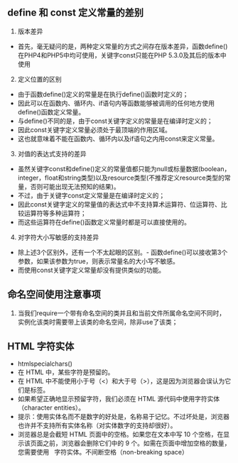 ## define 和 const 定义常量的差别
 1. 版本差异
 - 首先，毫无疑问的是，两种定义常量的方式之间存在版本差异，函数define()在PHP4和PHP5中均可使用，关键字const只能在PHP 5.3.0及其后的版本中使用
 2. 定义位置的区别
 - 由于函数define()定义的常量是在执行define()函数时定义的；
 - 因此可以在函数内、循环内、if语句内等函数能够被调用的任何地方使用define()函数定义常量。
 - 与define()不同的是，由于const关键字定义的常量是在编译时定义的；
 - 因此const关键字定义常量必须处于最顶端的作用区域。
 - 这也就意味着不能在函数内、循环内以及if语句之内用const来定义常量。
 3. 对值的表达式支持的差异
 - 虽然关键字const和define()定义的常量值都只能为null或标量数据(boolean，integer，float和string类型)以及resource类型(不推荐定义resource类型的常量，否则可能出现无法预知的结果)。
 - 不过，由于关键字const定义常量是在编译时定义的；
 - 因此const关键字定义的常量值的表达式中不支持算术运算符、位运算符、比较运算符等多种运算符；
 - 而这些运算符在define()函数定义常量时都是可以直接使用的。
 4. 对字符大小写敏感的支持差异
 - 除上述3个区别外，还有一个不太起眼的区别。- 函数define()可以接收第3个参数，如果该参数为true，则表示常量名的大小写不敏感。
 - 而使用const关键字定义常量却没有提供类似的功能。
## 命名空间使用注意事项
 1. 当我们require一个带有命名空间的类并且和当前文件所属命名空间不同时，实例化该类时需要带上该类的命名空间，除非use了该类；
 
## HTML 字符实体
- htmlspecialchars() 
- 在 HTML 中，某些字符是预留的。
- 在 HTML 中不能使用小于号（<）和大于号（>），这是因为浏览器会误认为它们是标签。
- 如果希望正确地显示预留字符，我们必须在 HTML 源代码中使用字符实体（character entities）。
- 提示：使用实体名而不是数字的好处是，名称易于记忆。不过坏处是，浏览器也许并不支持所有实体名称（对实体数字的支持却很好）。
- 浏览器总是会截短 HTML 页面中的空格。如果您在文本中写 10 个空格，在显示该页面之前，浏览器会删除它们中的 9 个。如需在页面中增加空格的数量，您需要使用 &nbsp; 字符实体。不间断空格（non-breaking space）